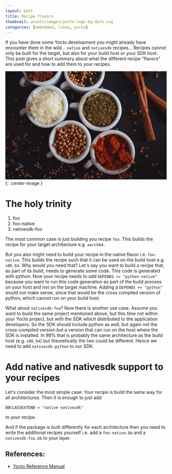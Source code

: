 ```yaml
---
layout: post
title: Recipe flavors
thumbnail: assets/images/yocto-logo-bg-dark.svg
categories: [embedded, linux, yocto]
---
```


If you have done some Yocto development you might already have encounter them in the wild...
`native` and `nativesdk` recipes...
Recipes cannot only be built for the target, but also for your build host or your SDK host.
This post gives a short summary about what the different recipe "flavors" are used for
and how to add them to your recipes.

![spices by Andra Ion](/assets/images/flavors.jpg){: .center-image }

# The holy trinity

1. foo
1. foo-native
1. nativesdk-foo

The most common case is just building you recipe `foo`. This builds the recipe for your target architecture e.g. `aarch64`.

But you also might need to build your recipe in the native flavor i.e. `foo-native`. This builds the recipe such that it can be used on the build host e.g. `x86_64`.
Why would you need that? Let's say you want to build a recipe that, as part of its build, needs to generate some code. This code is generated with python.
Now your recipe needs to add `DEPENDS += "python-native"` because you want to run this code generation as part of the build process on your host and not on the target machine. Adding a `DEPENDS += "python"` would not make sense, since that would be the cross compiled version of python, which cannot run on your build host.

What about `nativesdk-foo`?
Now there is another use case. Assume you want to build the same project mentioned above, but this time not within your Yocto project, but with the SDK which distributed to the application developers. So the SDK should include python as well, but again not the cross-compiled version but a version that can run on the host where the SDK is installed. In 99% that is probably the same architecture as the build host (e.g. `x86_64`) but theoretically the two could be different.
Hence we need to add `nativesdk-python` to our SDK.

# Add native and nativesdk support to your recipes
Let's consider the most simple case: Your recipe is build the same way for all architectures.
Then it is enough to just add
```
BBCLASSEXTEND = "native nativesdk"
```
to your recipe.

And if the package is built differently for each architecture then you need to write the additional recipes yourself i.e.
add a `foo-native.bb` and a `nativesdk-foo.bb` to your layer.

## References:
* [Yocto Reference Manual](https://www.yoctoproject.org/docs/latest/ref-manual/ref-manual.html)
